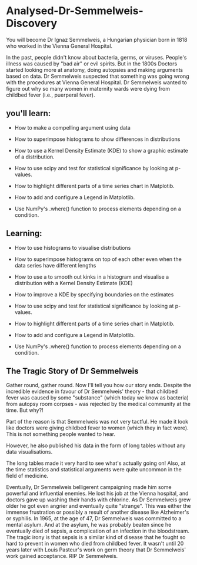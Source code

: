 # Analysed-Dr-Semmelweis-Discovery

You will become Dr Ignaz Semmelweis, a Hungarian physician born in 1818 who worked in the Vienna General Hospital.

In the past, people didn't know about bacteria, germs, or viruses. People's illness was caused by "bad air" or evil spirits. But in the 1800s Doctors started looking more at anatomy, doing autopsies and making arguments based on data. Dr Semmelweis suspected that something was going wrong with the procedures at Vienna General Hospital. Dr Semmelweis wanted to figure out why so many women in maternity wards were dying from childbed fever (i.e., puerperal fever).

## you'll learn:

- How to make a compelling argument using data

- How to superimpose histograms to show differences in distributions

- How to use a Kernel Density Estimate (KDE) to show a graphic estimate of a distribution.

- How to use scipy and test for statistical significance by looking at p-values.

- How to highlight different parts of a time series chart in Matplotib.

- How to add and configure a Legend in Matplotlib.

- Use NumPy's .where() function to process elements depending on a condition.

## Learning:

- How to use histograms to visualise distributions

- How to superimpose histograms on top of each other even when the data series have different lengths

- How to use a to smooth out kinks in a histogram and visualise a distribution with a Kernel Density Estimate (KDE)

- How to improve a KDE by specifying boundaries on the estimates

- How to use scipy and test for statistical significance by looking at p-values.

- How to highlight different parts of a time series chart in Matplotib.

- How to add and configure a Legend in Matplotlib.

- Use NumPy's .where() function to process elements depending on a condition.

## The Tragic Story of Dr Semmelweis

Gather round, gather round. Now I'll tell you how our story ends. Despite the incredible evidence in favour of Dr Semmelweis' theory - that childbed fever was caused by some "substance" (which today we know as bacteria) from autopsy room corpses - was rejected by the medical community at the time. But why?! 

Part of the reason is that Semmelweis was not very tactful. He made it look like doctors were giving childbed fever to women (which they in fact were). This is not something people wanted to hear.

However, he also published his data in the form of long tables without any data visualisations.

The long tables made it very hard to see what's actually going on! Also, at the time statistics and statistical arguments were quite uncommon in the field of medicine.

Eventually, Dr Semmelweis belligerent campaigning made him some powerful and influential enemies. He lost his job at the Vienna hospital, and doctors gave up washing their hands with chlorine. As Dr Semmelweis grew older he got even angrier and eventually quite "strange". This was either the immense frustration or possibly a result of another disease like Alzheimer's or syphilis. In 1965, at the age of 47, Dr Semmelweis was committed to a mental asylum. And at the asylum, he was probably beaten since he eventually died of sepsis, a complication of an infection in the bloodstream. The tragic irony is that sepsis is a similar kind of disease that he fought so hard to prevent in women who died from childbed fever. It wasn't until 20 years later with Louis Pasteur's work on germ theory that Dr Semmelweis' work gained acceptance. RIP Dr Semmelweis.

